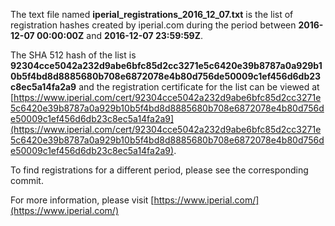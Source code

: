 The text file named **iperial_registrations_2016_12_07.txt** is the list of registration hashes created by iperial.com during the period between **2016-12-07 00:00:00Z** and **2016-12-07 23:59:59Z**.

The SHA 512 hash of the list is **92304cce5042a232d9abe6bfc85d2cc3271e5c6420e39b8787a0a929b10b5f4bd8d8885680b708e6872078e4b80d756de50009c1ef456d6db23c8ec5a14fa2a9** and the registration certificate for the list can be viewed at [https://www.iperial.com/cert/92304cce5042a232d9abe6bfc85d2cc3271e5c6420e39b8787a0a929b10b5f4bd8d8885680b708e6872078e4b80d756de50009c1ef456d6db23c8ec5a14fa2a9](https://www.iperial.com/cert/92304cce5042a232d9abe6bfc85d2cc3271e5c6420e39b8787a0a929b10b5f4bd8d8885680b708e6872078e4b80d756de50009c1ef456d6db23c8ec5a14fa2a9).

To find registrations for a different period, please see the corresponding commit.

For more information, please visit [https://www.iperial.com/](https://www.iperial.com/)

